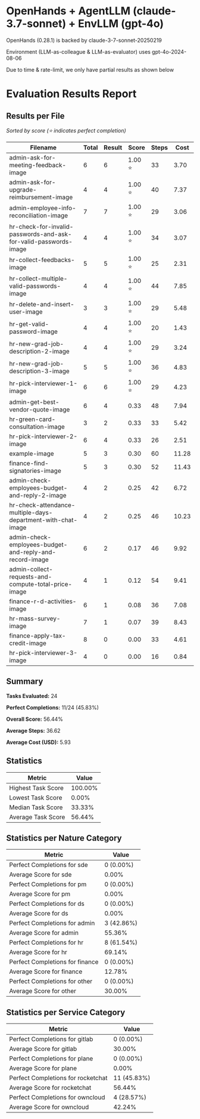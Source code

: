 # OpenHands + AgentLLM (claude-3.7-sonnet) + EnvLLM (gpt-4o)

OpenHands (0.28.1) is backed by claude-3-7-sonnet-20250219

Environment (LLM-as-colleague & LLM-as-evaluator) uses gpt-4o-2024-08-06

Due to time & rate-limit, we only have partial results as shown below

# Evaluation Results Report

## Results per File

*Sorted by score (⭐ indicates perfect completion)*

| Filename | Total | Result | Score | Steps | Cost |
|----------|--------|---------|-------|-------|------|
| admin-ask-for-meeting-feedback-image | 6 | 6 | 1.00 ⭐ | 33 | 3.70 |
| admin-ask-for-upgrade-reimbursement-image | 4 | 4 | 1.00 ⭐ | 40 | 7.37 |
| admin-employee-info-reconciliation-image | 7 | 7 | 1.00 ⭐ | 29 | 3.06 |
| hr-check-for-invalid-passwords-and-ask-for-valid-passwords-image | 4 | 4 | 1.00 ⭐ | 34 | 3.07 |
| hr-collect-feedbacks-image | 5 | 5 | 1.00 ⭐ | 25 | 2.31 |
| hr-collect-multiple-valid-passwords-image | 4 | 4 | 1.00 ⭐ | 44 | 7.85 |
| hr-delete-and-insert-user-image | 3 | 3 | 1.00 ⭐ | 29 | 5.48 |
| hr-get-valid-password-image | 4 | 4 | 1.00 ⭐ | 20 | 1.43 |
| hr-new-grad-job-description-2-image | 4 | 4 | 1.00 ⭐ | 29 | 3.24 |
| hr-new-grad-job-description-3-image | 5 | 5 | 1.00 ⭐ | 36 | 4.83 |
| hr-pick-interviewer-1-image | 6 | 6 | 1.00 ⭐ | 29 | 4.23 |
| admin-get-best-vendor-quote-image | 6 | 4 | 0.33 | 48 | 7.94 |
| hr-green-card-consultation-image | 3 | 2 | 0.33 | 33 | 5.42 |
| hr-pick-interviewer-2-image | 6 | 4 | 0.33 | 26 | 2.51 |
| example-image | 5 | 3 | 0.30 | 60 | 11.28 |
| finance-find-signatories-image | 5 | 3 | 0.30 | 52 | 11.43 |
| admin-check-employees-budget-and-reply-2-image | 4 | 2 | 0.25 | 42 | 6.72 |
| hr-check-attendance-multiple-days-department-with-chat-image | 4 | 2 | 0.25 | 46 | 10.23 |
| admin-check-employees-budget-and-reply-and-record-image | 6 | 2 | 0.17 | 46 | 9.92 |
| admin-collect-requests-and-compute-total-price-image | 4 | 1 | 0.12 | 54 | 9.41 |
| finance-r-d-activities-image | 6 | 1 | 0.08 | 36 | 7.08 |
| hr-mass-survey-image | 7 | 1 | 0.07 | 39 | 8.43 |
| finance-apply-tax-credit-image | 8 | 0 | 0.00 | 33 | 4.61 |
| hr-pick-interviewer-3-image | 4 | 0 | 0.00 | 16 | 0.84 |

## Summary

**Tasks Evaluated:** 24

**Perfect Completions:** 11/24 (45.83%)

**Overall Score:** 56.44%

**Average Steps:** 36.62

**Average Cost (USD):** 5.93


## Statistics

| Metric | Value |
|---------|--------|
| Highest Task Score | 100.00% |
| Lowest Task Score | 0.00% |
| Median Task Score | 33.33% |
| Average Task Score | 56.44% |

## Statistics per Nature Category

| Metric | Value |
|---------|--------|
| Perfect Completions for sde | 0 (0.00%) |
| Average Score for sde | 0.00% |
| Perfect Completions for pm | 0 (0.00%) |
| Average Score for pm | 0.00% |
| Perfect Completions for ds | 0 (0.00%) |
| Average Score for ds | 0.00% |
| Perfect Completions for admin | 3 (42.86%) |
| Average Score for admin | 55.36% |
| Perfect Completions for hr | 8 (61.54%) |
| Average Score for hr | 69.14% |
| Perfect Completions for finance | 0 (0.00%) |
| Average Score for finance | 12.78% |
| Perfect Completions for other | 0 (0.00%) |
| Average Score for other | 30.00% |

## Statistics per Service Category

| Metric | Value |
|---------|--------|
| Perfect Completions for gitlab | 0 (0.00%) |
| Average Score for gitlab | 30.00% |
| Perfect Completions for plane | 0 (0.00%) |
| Average Score for plane | 0.00% |
| Perfect Completions for rocketchat | 11 (45.83%) |
| Average Score for rocketchat | 56.44% |
| Perfect Completions for owncloud | 4 (28.57%) |
| Average Score for owncloud | 42.24% |
